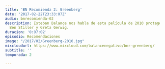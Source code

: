 ```yaml
---
title: 'BN Recomienda 2: Greenberg'
date: '2017-02-22T23:33:07Z'
audio: bnrecomienda-02
description: Esteban Balance nos habla de esta película de 2010 protagonizada por
  Ben Stiller y Greta Gerwig.
duracion: '0:07:02'
episodio: Recomendaciones
image: "/2017/02/Greenberg-2010.jpg"
mixcloudurl: https://www.mixcloud.com/balancenegativo/bnr-greenberg/
subtitle: ''
temporada: 2

---
```

